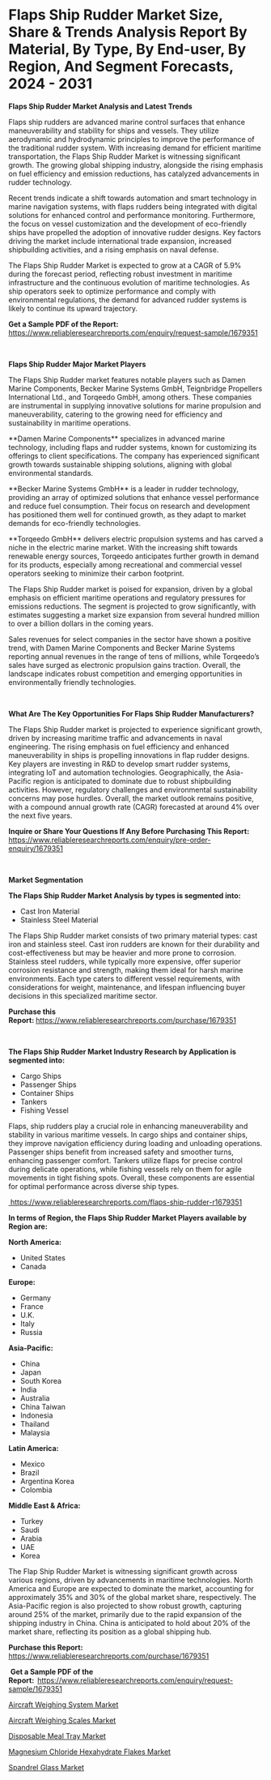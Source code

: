 <p><h1>Flaps Ship Rudder Market Size, Share & Trends Analysis Report By Material, By Type, By End-user, By Region, And Segment Forecasts, 2024 - 2031</h1></p><p><strong>Flaps Ship Rudder Market Analysis and Latest Trends</strong></p>
<p><p>Flaps ship rudders are advanced marine control surfaces that enhance maneuverability and stability for ships and vessels. They utilize aerodynamic and hydrodynamic principles to improve the performance of the traditional rudder system. With increasing demand for efficient maritime transportation, the Flaps Ship Rudder Market is witnessing significant growth. The growing global shipping industry, alongside the rising emphasis on fuel efficiency and emission reductions, has catalyzed advancements in rudder technology.</p><p>Recent trends indicate a shift towards automation and smart technology in marine navigation systems, with flaps rudders being integrated with digital solutions for enhanced control and performance monitoring. Furthermore, the focus on vessel customization and the development of eco-friendly ships have propelled the adoption of innovative rudder designs. Key factors driving the market include international trade expansion, increased shipbuilding activities, and a rising emphasis on naval defense.</p><p>The Flaps Ship Rudder Market is expected to grow at a CAGR of 5.9% during the forecast period, reflecting robust investment in maritime infrastructure and the continuous evolution of maritime technologies. As ship operators seek to optimize performance and comply with environmental regulations, the demand for advanced rudder systems is likely to continue its upward trajectory.</p></p>
<p><strong>Get a Sample PDF of the Report:&nbsp;</strong> <a href="https://www.reliableresearchreports.com/enquiry/request-sample/1679351?utm_campaign=12&utm_medium=2&utm_source=Github&utm_content=ia&utm_term=03102024&utm_id=flaps-ship-rudder">https://www.reliableresearchreports.com/enquiry/request-sample/1679351</a></p>
<p>&nbsp;</p>
<p><strong>Flaps Ship Rudder Major Market Players</strong></p>
<p><p>The Flaps Ship Rudder market features notable players such as Damen Marine Components, Becker Marine Systems GmbH, Teignbridge Propellers International Ltd., and Torqeedo GmbH, among others. These companies are instrumental in supplying innovative solutions for marine propulsion and maneuverability, catering to the growing need for efficiency and sustainability in maritime operations.</p><p>**Damen Marine Components** specializes in advanced marine technology, including flaps and rudder systems, known for customizing its offerings to client specifications. The company has experienced significant growth towards sustainable shipping solutions, aligning with global environmental standards.</p><p>**Becker Marine Systems GmbH** is a leader in rudder technology, providing an array of optimized solutions that enhance vessel performance and reduce fuel consumption. Their focus on research and development has positioned them well for continued growth, as they adapt to market demands for eco-friendly technologies.</p><p>**Torqeedo GmbH** delivers electric propulsion systems and has carved a niche in the electric marine market. With the increasing shift towards renewable energy sources, Torqeedo anticipates further growth in demand for its products, especially among recreational and commercial vessel operators seeking to minimize their carbon footprint.</p><p>The Flaps Ship Rudder market is poised for expansion, driven by a global emphasis on efficient maritime operations and regulatory pressures for emissions reductions. The segment is projected to grow significantly, with estimates suggesting a market size expansion from several hundred million to over a billion dollars in the coming years.</p><p>Sales revenues for select companies in the sector have shown a positive trend, with Damen Marine Components and Becker Marine Systems reporting annual revenues in the range of tens of millions, while Torqeedo’s sales have surged as electronic propulsion gains traction. Overall, the landscape indicates robust competition and emerging opportunities in environmentally friendly technologies.</p></p>
<p>&nbsp;</p>
<p><strong>What Are The Key Opportunities For Flaps Ship Rudder Manufacturers?</strong></p>
<p><p>The Flaps Ship Rudder market is projected to experience significant growth, driven by increasing maritime traffic and advancements in naval engineering. The rising emphasis on fuel efficiency and enhanced maneuverability in ships is propelling innovations in flap rudder designs. Key players are investing in R&D to develop smart rudder systems, integrating IoT and automation technologies. Geographically, the Asia-Pacific region is anticipated to dominate due to robust shipbuilding activities. However, regulatory challenges and environmental sustainability concerns may pose hurdles. Overall, the market outlook remains positive, with a compound annual growth rate (CAGR) forecasted at around 4% over the next five years.</p></p>
<p><strong>Inquire or Share Your Questions If Any Before Purchasing This Report:</strong> <a href="https://www.reliableresearchreports.com/enquiry/pre-order-enquiry/1679351?utm_campaign=12&utm_medium=2&utm_source=Github&utm_content=ia&utm_term=03102024&utm_id=flaps-ship-rudder">https://www.reliableresearchreports.com/enquiry/pre-order-enquiry/1679351</a></p>
<p>&nbsp;</p>
<p><strong>Market Segmentation</strong></p>
<p><strong>The Flaps Ship Rudder Market Analysis by types is segmented into:</strong></p>
<p><ul><li>Cast Iron Material</li><li>Stainless Steel Material</li></ul></p>
<p><p>The Flaps Ship Rudder market consists of two primary material types: cast iron and stainless steel. Cast iron rudders are known for their durability and cost-effectiveness but may be heavier and more prone to corrosion. Stainless steel rudders, while typically more expensive, offer superior corrosion resistance and strength, making them ideal for harsh marine environments. Each type caters to different vessel requirements, with considerations for weight, maintenance, and lifespan influencing buyer decisions in this specialized maritime sector.</p></p>
<p><strong>Purchase this Report:&nbsp;</strong><a href="https://www.reliableresearchreports.com/purchase/1679351?utm_campaign=12&utm_medium=2&utm_source=Github&utm_content=ia&utm_term=03102024&utm_id=flaps-ship-rudder">https://www.reliableresearchreports.com/purchase/1679351</a></p>
<p>&nbsp;</p>
<p><strong>The Flaps Ship Rudder Market Industry Research by Application is segmented into:</strong></p>
<p><ul><li>Cargo Ships</li><li>Passenger Ships</li><li>Container Ships</li><li>Tankers</li><li>Fishing Vessel</li></ul></p>
<p><p>Flaps, ship rudders play a crucial role in enhancing maneuverability and stability in various maritime vessels. In cargo ships and container ships, they improve navigation efficiency during loading and unloading operations. Passenger ships benefit from increased safety and smoother turns, enhancing passenger comfort. Tankers utilize flaps for precise control during delicate operations, while fishing vessels rely on them for agile movements in tight fishing spots. Overall, these components are essential for optimal performance across diverse ship types.</p></p>
<p><a href="https://www.reliableresearchreports.com/flaps-ship-rudder-r1679351?utm_campaign=12&utm_medium=2&utm_source=Github&utm_content=ia&utm_term=03102024&utm_id=flaps-ship-rudder">&nbsp;https://www.reliableresearchreports.com/flaps-ship-rudder-r1679351</a></p>
<p><strong>In terms of Region, the Flaps Ship Rudder Market Players available by Region are:</strong></p>
<p>
    <p> <strong> North America: </strong>
        <ul>
            <li>United States</li>
            <li>Canada</li>
        </ul>
        </p> 
    <p> <strong> Europe: </strong>
        <ul>
            <li>Germany</li>
            <li>France</li>
            <li>U.K.</li>
            <li>Italy</li>
            <li>Russia</li>
        </ul>
        </p> 
    <p> <strong> Asia-Pacific: </strong>
        <ul>
            <li>China</li>
            <li>Japan</li>
            <li>South Korea</li>
            <li>India</li>
            <li>Australia</li>
            <li>China Taiwan</li>
            <li>Indonesia</li>
            <li>Thailand</li>
            <li>Malaysia</li>
        </ul>
        </p> 
    <p> <strong> Latin America: </strong>
        <ul>
            <li>Mexico</li>
            <li>Brazil</li>
            <li>Argentina Korea</li>
            <li>Colombia</li>
        </ul>
        </p> 
    <p> <strong> Middle East & Africa: </strong>
        <ul>
            <li>Turkey</li>
            <li>Saudi</li>
            <li>Arabia</li>
            <li>UAE</li>
            <li>Korea</li>
        </ul>
    </p>
    </p>
<p><p>The Flap Ship Rudder Market is witnessing significant growth across various regions, driven by advancements in maritime technologies. North America and Europe are expected to dominate the market, accounting for approximately 35% and 30% of the global market share, respectively. The Asia-Pacific region is also projected to show robust growth, capturing around 25% of the market, primarily due to the rapid expansion of the shipping industry in China. China is anticipated to hold about 20% of the market share, reflecting its position as a global shipping hub.</p></p>
<p><strong>Purchase this Report: </strong><a href="https://www.reliableresearchreports.com/purchase/1679351?utm_campaign=12&utm_medium=2&utm_source=Github&utm_content=ia&utm_term=03102024&utm_id=flaps-ship-rudder">https://www.reliableresearchreports.com/purchase/1679351</a></p>
<p>&nbsp;<strong>Get a Sample PDF of the Report:&nbsp;&nbsp;</strong><a href="https://www.reliableresearchreports.com/enquiry/request-sample/1679351?utm_campaign=12&utm_medium=2&utm_source=Github&utm_content=ia&utm_term=03102024&utm_id=flaps-ship-rudder">https://www.reliableresearchreports.com/enquiry/request-sample/1679351</a></p>
<p><strong></strong></p>
<p><p><a href="https://www.linkedin.com/pulse/emerging-opportunities-challenges-global-aircraft-ldoff?utm_campaign=12&utm_medium=2&utm_source=Github&utm_content=ia&utm_term=03102024&utm_id=flaps-ship-rudder">Aircraft Weighing System Market</a></p><p><a href="https://www.linkedin.com/pulse/aircraft-weighing-scales-market-research-report-2024-2031-ewcdf?utm_campaign=12&utm_medium=2&utm_source=Github&utm_content=ia&utm_term=03102024&utm_id=flaps-ship-rudder">Aircraft Weighing Scales Market</a></p><p><a href="https://github.com/JakirUddin511/Market-Research-Report-List-1/blob/main/disposable-meal-tray-market.md?utm_campaign=12&utm_medium=2&utm_source=Github&utm_content=ia&utm_term=03102024&utm_id=flaps-ship-rudder">Disposable Meal Tray Market</a></p><p><a href="https://medium.com/@kingmsvie/comprehensive-magnesium-chloride-hexahydrate-flakes-market-report-segmentation-by-type-and-efa785e746ca?utm_campaign=12&utm_medium=2&utm_source=Github&utm_content=ia&utm_term=03102024&utm_id=flaps-ship-rudder">Magnesium Chloride Hexahydrate Flakes Market</a></p><p><a href="https://medium.com/@hardip_sroa/spandrel-glass-market-forecast-global-market-trends-and-analysis-from-2024-to-2031-covered-in-147-11e8ea2ae218?utm_campaign=12&utm_medium=2&utm_source=Github&utm_content=ia&utm_term=03102024&utm_id=flaps-ship-rudder">Spandrel Glass Market</a></p></p>